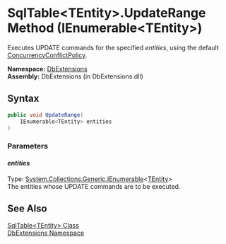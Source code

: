 SqlTable&lt;TEntity>.UpdateRange Method (IEnumerable&lt;TEntity>)
=================================================================
Executes UPDATE commands for the specified *entities*, using the default [ConcurrencyConflictPolicy][1].

**Namespace:** [DbExtensions][2]  
**Assembly:** DbExtensions (in DbExtensions.dll)

Syntax
------

```csharp
public void UpdateRange(
	IEnumerable<TEntity> entities
)
```

### Parameters

#### *entities*
Type: [System.Collections.Generic.IEnumerable][3]&lt;[TEntity][4]>  
The entities whose UPDATE commands are to be executed.


See Also
--------
[SqlTable&lt;TEntity> Class][4]  
[DbExtensions Namespace][2]  

[1]: ../ConcurrencyConflictPolicy/README.md
[2]: ../README.md
[3]: http://msdn.microsoft.com/en-us/library/9eekhta0
[4]: README.md